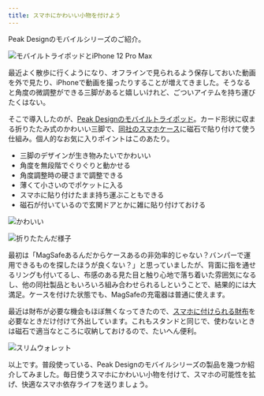 ```yaml
---
title: スマホにかわいい小物を付けよう
---
```

Peak Designのモバイルシリーズのご紹介。

![](https://lh6.googleusercontent.com/rjL4-YSMLSOIuo7aSuSy6cLA7yKUDV_lvyBc26KbDKZxWcD6xmyfBbbkh4LzsdEvxkOQHQaQZAkkHwGD6wKdRJQzXygvK_MZq6CedNvbYVPeX5PFKNaG9fC90GOYQEzR5bgte0qdIcvlUDjtxeGPz1CKra4_PwRR2aLDKaxmo7NhocLSQjAx9gqu "モバイルトライポッドとiPhone 12 Pro Max")

最近よく散歩に行くようになり、オフラインで見られるよう保存しておいた動画を外で見たり、iPhoneで動画を撮ったりすることが増えてきました。そうなると角度の微調整ができる三脚があると嬉しいけれど、ごついアイテムを持ち運びたくはない。

そこで導入したのが、[Peak Designのモバイルトライポッド](https://www.amazon.co.jp/dp/B09FRZPLL3)。カード形状に収まる折りたたみ式のかわいい三脚で、[同社のスマホケース](https://www.amazon.co.jp/dp/B09FP3HP7Z?)に磁石で貼り付けて使う仕組み。個人的なお気に入りポイントはこのあたり。

*   三脚のデザインが生き物みたいでかわいい
*   角度を無段階でぐりぐりと動かせる
*   角度調整時の硬さまで調整できる
*   薄くて小さいのでポケットに入る
*   スマホに貼り付けたまま持ち運ぶこともできる
*   磁石が付いているので玄関ドアとかに雑に貼り付けておける

![](https://lh6.googleusercontent.com/ByS60p0XCDKz-awkr0ub7hDVq9pE-TO69jqNUOUQTW-0aOjpZPgnYRIkhV9QjD9Rz38mb4pJ1eKGlIoyuSNUl0uGcTYJY_3awCR19X23y5L5GMC0NOqfUDg3rVH1DHDVWJOqonhxuNlE3j_6RmdURtusFOxKfz-ZbnmZT8JaQKxqdaBHL6SdmFAC "かわいい")

![](https://lh6.googleusercontent.com/g0MAmTjkLvXOaXcWf2cq-aw2CINmkGNR8PF2vtbOiiv7uicWGpO6Che0VY_4Bu02AVSD30HjoOvLHTy6kmS27YvVIBa2H-OKvYYHfLF0LGTwOtYZOV_tVERSST56Ocj9mFQioSBAd0a-pg5c9o325_IcUwOTNH_rwEqdh04eydJ9VQUXBfGaywg4 "折りたたんだ様子")

最初は「MagSafeあるんだからケースあるの非効率的じゃない？バンパーで運用できるものを探したほうが良くない？」と思っていましたが、背面に指を通せるリングも付いてるし、布感のある見た目と触り心地で落ち着いた雰囲気になるし、他の同社製品ともいろいろ組み合わせられるしということで、結果的には大満足。ケースを付けた状態でも、MagSafeの充電器は普通に使えます。

最近は財布が必要な機会もほぼ無くなってきたので、[スマホに付けられる財布](https://www.amazon.co.jp/dp/B09FSGW671)を必要なときだけ付けて外出しています。これもスタンドと同じで、使わないときは磁石で適当なところに収納しておけるので、たいへん便利。

![](https://lh6.googleusercontent.com/2g1ZcDto1JL1KCOfOvp9GJ8obPA35D1R5beZf3fy3WrumRIUmjTHMx1YUL_x9csUD-_HQNCH4Yh-2Al8oJcTWl2T1HWSaEu4MROkTCa53Sb4Qy0hrwgCx2vVGsNoqpdxUrw1ONQXGCJv3hDTV7Csr8CWfaTP_kbhNz8mJWYoBi35X04Nv6R8dgEU "スリムウォレット")

以上です。普段使っている、Peak Designのモバイルシリーズの製品を幾つか紹介してみました。毎日使うスマホにかわいい小物を付けて、スマホの可能性を拡げ、快適なスマホ依存ライフを送りましょう。
